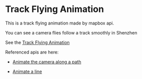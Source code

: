 # Track Flying Animation

This is a track flying animation made by mapbox api.

You can see a camera flies follow a track smoothly in Shenzhen

See the [Track Flying Animation](https://track-fly.geoochi.com)

Referenced apis are here:

- [Animate the camera along a path](https://docs.mapbox.com/mapbox-gl-js/example/free-camera-path/)

- [Animate a line](https://docs.mapbox.com/mapbox-gl-js/example/animate-a-line/)
